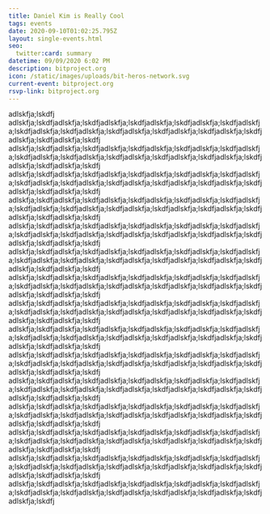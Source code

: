 ```yaml
---
title: Daniel Kim is Really Cool
tags: events
date: 2020-09-10T01:02:25.795Z
layout: single-events.html
seo:
  twitter:card: summary
datetime: 09/09/2020 6:02 PM
description: bitproject.org
icon: /static/images/uploads/bit-heros-network.svg
current-event: bitproject.org
rsvp-link: bitproject.org
---
```

adlskfja;lskdfj adlskfja;lskdfjadlskfja;lskdfjadlskfja;lskdfjadlskfja;lskdfjadlskfja;lskdfjadlskfja;lskdfjadlskfja;lskdfjadlskfja;lskdfjadlskfja;lskdfjadlskfja;lskdfjadlskfja;lskdfjadlskfja;lskdfjadlskfja;lskdfj adlskfja;lskdfjadlskfja;lskdfjadlskfja;lskdfjadlskfja;lskdfjadlskfja;lskdfjadlskfja;lskdfjadlskfja;lskdfjadlskfja;lskdfjadlskfja;lskdfjadlskfja;lskdfjadlskfja;lskdfjadlskfja;lskdfjadlskfja;lskdfj adlskfja;lskdfjadlskfja;lskdfjadlskfja;lskdfjadlskfja;lskdfjadlskfja;lskdfjadlskfja;lskdfjadlskfja;lskdfjadlskfja;lskdfjadlskfja;lskdfjadlskfja;lskdfjadlskfja;lskdfjadlskfja;lskdfjadlskfja;lskdfj adlskfja;lskdfjadlskfja;lskdfjadlskfja;lskdfjadlskfja;lskdfjadlskfja;lskdfjadlskfja;lskdfjadlskfja;lskdfjadlskfja;lskdfjadlskfja;lskdfjadlskfja;lskdfjadlskfja;lskdfjadlskfja;lskdfjadlskfja;lskdfj adlskfja;lskdfjadlskfja;lskdfjadlskfja;lskdfjadlskfja;lskdfjadlskfja;lskdfjadlskfja;lskdfjadlskfja;lskdfjadlskfja;lskdfjadlskfja;lskdfjadlskfja;lskdfjadlskfja;lskdfjadlskfja;lskdfjadlskfja;lskdfj adlskfja;lskdfjadlskfja;lskdfjadlskfja;lskdfjadlskfja;lskdfjadlskfja;lskdfjadlskfja;lskdfjadlskfja;lskdfjadlskfja;lskdfjadlskfja;lskdfjadlskfja;lskdfjadlskfja;lskdfjadlskfja;lskdfjadlskfja;lskdfj adlskfja;lskdfjadlskfja;lskdfjadlskfja;lskdfjadlskfja;lskdfjadlskfja;lskdfjadlskfja;lskdfjadlskfja;lskdfjadlskfja;lskdfjadlskfja;lskdfjadlskfja;lskdfjadlskfja;lskdfjadlskfja;lskdfjadlskfja;lskdfj adlskfja;lskdfjadlskfja;lskdfjadlskfja;lskdfjadlskfja;lskdfjadlskfja;lskdfjadlskfja;lskdfjadlskfja;lskdfjadlskfja;lskdfjadlskfja;lskdfjadlskfja;lskdfjadlskfja;lskdfjadlskfja;lskdfjadlskfja;lskdfj adlskfja;lskdfjadlskfja;lskdfjadlskfja;lskdfjadlskfja;lskdfjadlskfja;lskdfjadlskfja;lskdfjadlskfja;lskdfjadlskfja;lskdfjadlskfja;lskdfjadlskfja;lskdfjadlskfja;lskdfjadlskfja;lskdfjadlskfja;lskdfj adlskfja;lskdfjadlskfja;lskdfjadlskfja;lskdfjadlskfja;lskdfjadlskfja;lskdfjadlskfja;lskdfjadlskfja;lskdfjadlskfja;lskdfjadlskfja;lskdfjadlskfja;lskdfjadlskfja;lskdfjadlskfja;lskdfjadlskfja;lskdfj adlskfja;lskdfjadlskfja;lskdfjadlskfja;lskdfjadlskfja;lskdfjadlskfja;lskdfjadlskfja;lskdfjadlskfja;lskdfjadlskfja;lskdfjadlskfja;lskdfjadlskfja;lskdfjadlskfja;lskdfjadlskfja;lskdfjadlskfja;lskdfj adlskfja;lskdfjadlskfja;lskdfjadlskfja;lskdfjadlskfja;lskdfjadlskfja;lskdfjadlskfja;lskdfjadlskfja;lskdfjadlskfja;lskdfjadlskfja;lskdfjadlskfja;lskdfjadlskfja;lskdfjadlskfja;lskdfjadlskfja;lskdfj adlskfja;lskdfjadlskfja;lskdfjadlskfja;lskdfjadlskfja;lskdfjadlskfja;lskdfjadlskfja;lskdfjadlskfja;lskdfjadlskfja;lskdfjadlskfja;lskdfjadlskfja;lskdfjadlskfja;lskdfjadlskfja;lskdfjadlskfja;lskdfj adlskfja;lskdfjadlskfja;lskdfjadlskfja;lskdfjadlskfja;lskdfjadlskfja;lskdfjadlskfja;lskdfjadlskfja;lskdfjadlskfja;lskdfjadlskfja;lskdfjadlskfja;lskdfjadlskfja;lskdfjadlskfja;lskdfjadlskfja;lskdfj adlskfja;lskdfjadlskfja;lskdfjadlskfja;lskdfjadlskfja;lskdfjadlskfja;lskdfjadlskfja;lskdfjadlskfja;lskdfjadlskfja;lskdfjadlskfja;lskdfjadlskfja;lskdfjadlskfja;lskdfjadlskfja;lskdfj